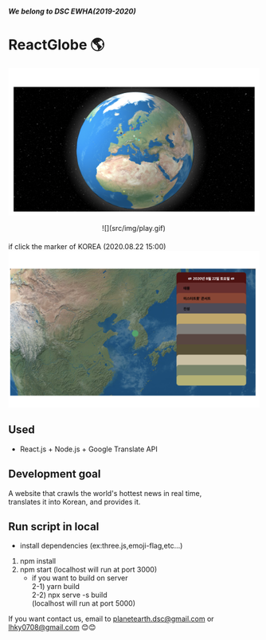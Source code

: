 ##### We belong to DSC EWHA(2019-2020)

# ReactGlobe 🌎
![](src/img/main.png)
<center>![](src/img/play.gif)</center>

#### 
  if click the marker of KOREA (2020.08.22 15:00) 
  ![](src/img/KR.png)


## Used
* React.js + Node.js + Google Translate API

## Development goal
A website that crawls the world's hottest news in real time,  
translates it into Korean, and provides it.


## Run script in local
* install dependencies (ex:three.js,emoji-flag,etc...)
1) npm install
2) npm start
(localhost will run at port 3000)  
    - if you want to build on server  
    2-1) yarn build  
    2-2) npx serve -s build  
    (localhost will run at port 5000)  
    
If you want contact us, email to planetearth.dsc@gmail.com or lhky0708@gmail.com 😊😊
